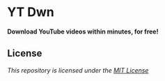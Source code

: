 # YT Dwn
**Download YouTube videos within minutes, for free!**
## License
*This repository is licensed under the [MIT License](https://github.com/CyberTitus/YT-Dwn/blob/main/LICENSE)*
